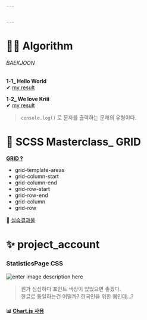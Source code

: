 ```yaml
---


---
```


<h1 id="👩‍💻-algorithm">👩‍💻 Algorithm</h1>
<h6 id="baekjoon">BAEKJOON</h6>
<p><strong>1-1_ Hello World</strong><br>
✔  <a href="https://github.com/gay0ung/Algorithm/blob/master/BAEKJOON/01_%20%EC%9E%85%EC%B6%9C%EB%A0%A5%EA%B3%BC%20%EC%82%AC%EC%B9%99%EC%97%B0%EC%82%B0/01_hello%20world.html">my result</a></p>
<p><strong>1-2_ We love Kriii</strong><br>
✔  <a href="https://github.com/gay0ung/Algorithm/blob/master/BAEKJOON/01_%20%EC%9E%85%EC%B6%9C%EB%A0%A5%EA%B3%BC%20%EC%82%AC%EC%B9%99%EC%97%B0%EC%82%B0/02_We%20love%20Kriii.html">my result</a></p>
<blockquote>
<p><code>console.log()</code> 로 문자를 출력하는 문제의 유형이다.</p>
</blockquote>
<h1 id="👑-scss-masterclass_-grid">👑 SCSS Masterclass_ GRID</h1>
<p><a href="https://github.com/gay0ung/TIL_note/blob/master/FLEX&amp;GRID/Theory/GIRD.md"><strong>GRID ?</strong></a></p>
<ul>
<li>grid-template-areas</li>
<li>grid-column-start</li>
<li>grid-column-end</li>
<li>grid-row-start</li>
<li>grid-row-end</li>
<li>grid-column</li>
<li>grid-row</li>
</ul>
<p>👏 <a href="https://github.com/gay0ung/TIL_note/tree/master/FLEX&amp;GRID/GRID">실습결과물</a></p>
<h1 id="✨-project_account">✨ project_account</h1>
<h3 id="statisticspage-css">StatisticsPage CSS</h3>
<p><img src="https://ifh.cc/g/Tc8C42.jpg" alt="enter image description here"></p>
<blockquote>
<p>뭔가 심심하다  포인트 색상이 있었으면 좋겠다.<br>
한글로 통일하는건 어떨까? 한국인을 위한 웹인데…?</p>
</blockquote>
<h4 id="📊-chart.js-사용">📊 <a href="https://github.com/gay0ung/TIL/blob/master/Chart.js.md">Chart.js 사용</a></h4>

